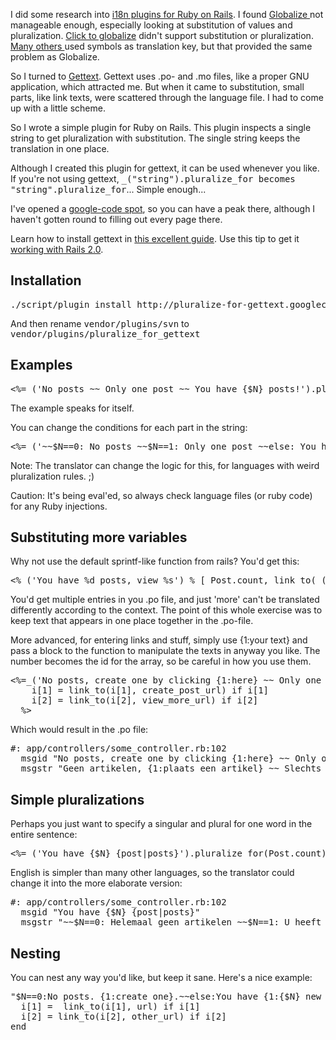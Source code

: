 I did some research into <a href="http://agilewebdevelopment.com/plugins/category/8" title="i18n plugins for Ruby on Rails" target="_blank">i18n plugins for Ruby on Rails</a>.  I found <a href="http://wiki.globalize-rails.org/" target="_blank">Globalize </a>not manageable enough, especially looking at substitution of values and pluralization. <a href="http://www.lucaguidi.com/pages/click-to-globalize" title="Click to Globalize" target="_blank">Click to globalize</a> didn't support substitution or pluralization.  <a href="http://simple-localization.arkanis.de/" title="Simple Localization" target="_blank">Many </a><a href="http://agilewebdevelopment.com/plugins/i18n" title="i18n" target="_blank">others </a>used symbols as translation key, but that provided the same problem as Globalize.

So I turned to <a href="http://www.gnu.org/software/gettext/" title="Gettext" target="_blank">Gettext</a>. Gettext uses .po- and .mo files, like a proper GNU application, which attracted me. But when it came to substitution, small parts, like link texts, were scattered through the language file. I had to come up with a little scheme.

So I wrote a simple plugin for Ruby on Rails. This plugin inspects a single string to get pluralization with substitution. The single string keeps the translation in one place.

Although I created this plugin for gettext, it can be used whenever you like. If you're not using gettext, <tt>_("string").pluralize_for becomes "string".pluralize_for</tt>... Simple enough...

I've opened a <a href="http://code.google.com/p/pluralize-for-gettext/" title="Google code page for Pluralize_for_gettext" target="_blank">google-code spot</a>, so you can have a peak there, although I haven't gotten round to filling out every page there.

Learn how to install gettext in <a href="http://manuals.rubyonrails.com/read/chapter/105" title="Official Ruby on Rails Manual about GetText" target="_blank">this excellent guide</a>. Use this tip to get it <a href="http://zargony.com/2007/07/29/using-ruby-gettext-with-edge-rails/" title="Using ruby gettext with Rails 2.0" target="_blank">working with Rails 2.0</a>.<!--more-->
<h2>Installation</h2>

<pre lang="bash">
./script/plugin install http://pluralize-for-gettext.googlecode.com/svn/trunk/
</pre>
And then rename <tt>vendor/plugins/svn</tt> to <tt>vendor/plugins/pluralize_for_gettext</tt>
<h2>Examples</h2>

<pre lang="rails">
<%=_('No posts ~~ Only one post ~~ You have {$N} posts!').pluralize_for(Post.count) %>
</pre>

The example speaks for itself.

You can change the conditions for each part in the string:

<pre lang="rails">
<%=_('~~$N==0: No posts ~~$N==1: Only one post ~~else: You have {$N} posts').pluralize_for(Post.count)%>
</pre>

Note: The translator can change the logic for this, for languages with weird pluralization rules. ;)

Caution: It's being eval'ed, so always check language files (or ruby code) for any Ruby injections.
<h2>Substituting more variables</h2>
Why not use the default sprintf-like function from rails? You'd get this:

<pre lang="rails">
<%_('You have %d posts, view %s') % [ Post.count, link_to(_('more'), view_more_url)%>
</pre>

You'd get multiple entries in you .po file, and just 'more' can't be translated differently according to the context. The point of this whole exercise was to keep text that appears in one place together in the .po-file.

More advanced, for entering links and stuff, simply use {1:your text} and pass a block to the function to manipulate the texts in anyway you like. The number becomes the id for the array, so be careful in how you use them.

<pre lang="rails">
<%=_('No posts, create one by clicking {1:here} ~~ Only one post ~~ You have {$N} posts ~~$N&gt;6: You have {$N} posts, view {2:more}').pluralize_for(Post.count) do |i|
    i[1] = link_to(i[1], create_post_url) if i[1]
    i[2] = link_to(i[2], view_more_url) if i[2]
  %>
</pre>

Which would result in the .po file:

<pre lang="bash">
#: app/controllers/some_controller.rb:102
  msgid "No posts, create one by clicking {1:here} ~~ Only one post ~~ You have {$N} posts ~$N>6~ You have {$N} posts, view {2:more}"
  msgstr "Geen artikelen, {1:plaats een artikel} ~~ Slechts een artikel ~~ Je hebt {$N} artikelen ~$N>6~ Je hebt {$N} artikelen ({2:bekijk meer...})"
</pre>

<h2>Simple pluralizations</h2>
Perhaps you just want to specify a singular and plural for one word in the entire sentence:

<pre lang="rails">
<%=_('You have {$N} {post|posts}').pluralize_for(Post.count)%>
</pre>

English is simpler than many other languages, so the translator could change it into the more elaborate version:

<pre lang="bash">
#: app/controllers/some_controller.rb:102
  msgid "You have {$N} {post|posts}"
  msgstr "~~$N==0: Helemaal geen artikelen ~~$N==1: U heeft een artikel ~~$N>1: U heeft {$N} artikelen"</pre>

<h2>Nesting</h2>

You can nest any way you'd like, but keep it sane. Here's a nice example:

<pre lang="rails">
"$N==0:No posts. {1:create one}.~~else:You have {1:{$N} new {post|posts}}...".pluralize_for(Post.count) do |i|
  i[1] =  link_to(i[1], url) if i[1]
  i[2] = link_to(i[2], other_url) if i[2]
end
</pre>
